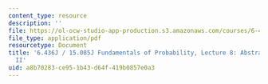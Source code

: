 ```yaml
---
content_type: resource
description: ''
file: https://ol-ocw-studio-app-production.s3.amazonaws.com/courses/6-436j-fundamentals-of-probability-fall-2018/a8b70283ce951b43d64f419b0857e0a3_MIT6_436JF18_lec08.pdf
file_type: application/pdf
resourcetype: Document
title: '6.436J / 15.085J Fundamentals of Probability, Lecture 8: Abstract Integration
  II'
uid: a8b70283-ce95-1b43-d64f-419b0857e0a3
---
```

